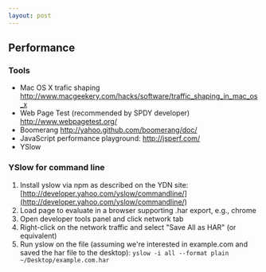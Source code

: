 ```yaml
---
layout: post
---
```


## Performance

### Tools

* Mac OS X trafic shaping http://www.macgeekery.com/hacks/software/traffic_shaping_in_mac_os_x
* Web Page Test (recommended by SPDY developer) http://www.webpagetest.org/
* Boomerang http://yahoo.github.com/boomerang/doc/
* JavaScript performance playground: http://jsperf.com/
* YSlow

### YSlow for command line

1. Install yslow via npm as described on the YDN site: [http://developer.yahoo.com/yslow/commandline/](http://developer.yahoo.com/yslow/commandline/)
1. Load page to evaluate in a browser supporting .har export, e.g., chrome
1. Open developer tools panel and click network tab
1. Right-click on the network traffic and select "Save All as HAR" (or equivalent)
1. Run yslow on the file (assuming we're interested in example.com and saved the har file to the desktop): `yslow -i all --format plain ~/Desktop/example.com.har`
